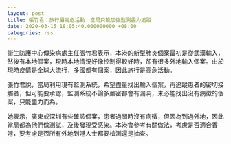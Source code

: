 ```yaml
---
layout: post
title: 張竹君：旅行屬高危活動　當局只能加強監測盡力追蹤
date: 2020-03-15 18:05:40.000000000 +08:00
categories: rss
---
```


衞生防護中心傳染病處主任張竹君表示，本港的新型肺炎個案最初是從武漢輸入，然後有本地個案，現時本地情況好像控制得較好時，卻有很多外地輸入個案。由於現時疫情是全球大流行，多國都有個案，因此旅行是高危活動。

張竹君說，當局利用現有監測系統，希望盡量找出輸入個案，再追蹤患者的密切接觸者，但可能要承認，監測系統不論多嚴密都會有漏洞，未必能找出沒有病徵的個案，只能盡力而為。

她表示，廣東或深圳有些確診個案，患者過關時沒有病徵，但因為到過外地，因此當局都為他們做測試，及後發現受感染。本港會參考有關做法，考慮是否適合香港，要考慮是否所有外地到港人士都要檢測還是抽查。
